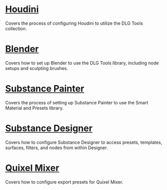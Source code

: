 # [Houdini](https://github.com/distantlightgames/DLG-Tools/blob/main/Documentation/en/workflows/workflow_houdini.md)
Covers the process of configuring Houdini to utilize the DLG Tools collection.

# [Blender](https://github.com/distantlightgames/DLG-Tools/blob/main/Documentation/en/workflows/workflow_blender.md)
Covers how to set up Blender to use the DLG Tools library, including node setups and sculpting brushes.

# [Substance Painter](https://github.com/distantlightgames/DLG-Tools/blob/main/Documentation/en/workflows/workflow_painter.md)
Covers the process of setting up Substance Painter to use the Smart Material and Presets library.

# [Substance Designer](https://github.com/distantlightgames/DLG-Tools/blob/main/Documentation/en/workflows/workflow_designer.md)
Covers how to configure Substance Designer to access presets, templates, surfaces, filters, and nodes from within Designer.

# [Quixel Mixer](https://github.com/distantlightgames/DLG-Tools/blob/main/Documentation/en/workflows/workflow_mixer.md)
Covers how to configure export presets for Quixel Mixer.
